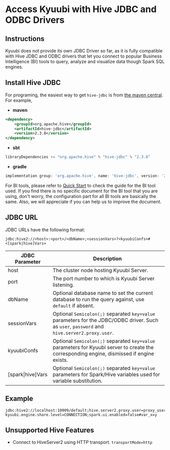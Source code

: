 <!--
 - Licensed to the Apache Software Foundation (ASF) under one or more
 - contributor license agreements.  See the NOTICE file distributed with
 - this work for additional information regarding copyright ownership.
 - The ASF licenses this file to You under the Apache License, Version 2.0
 - (the "License"); you may not use this file except in compliance with
 - the License.  You may obtain a copy of the License at
 -
 -   http://www.apache.org/licenses/LICENSE-2.0
 -
 - Unless required by applicable law or agreed to in writing, software
 - distributed under the License is distributed on an "AS IS" BASIS,
 - WITHOUT WARRANTIES OR CONDITIONS OF ANY KIND, either express or implied.
 - See the License for the specific language governing permissions and
 - limitations under the License.
 -->


# Access Kyuubi with Hive JDBC and ODBC Drivers


## Instructions

Kyuubi does not provide its own JDBC Driver so far,
as it is fully compatible with Hive JDBC and ODBC drivers that let you connect to popular Business Intelligence (BI) tools to query,
analyze and visualize data though Spark SQL engines.


## Install Hive JDBC

For programing, the easiest way to get `hive-jdbc` is from [the maven central](https://mvnrepository.com/artifact/org.apache.hive/hive-jdbc). For example,

- **maven**
```xml
<dependency>
    <groupId>org.apache.hive</groupId>
    <artifactId>hive-jdbc</artifactId>
    <version>2.3.8</version>
</dependency>
```

- **sbt**
```scala
libraryDependencies += "org.apache.hive" % "hive-jdbc" % "2.3.8"
```

- **gradle**
```gradle
implementation group: 'org.apache.hive', name: 'hive-jdbc', version: '2.3.8'
```

For BI tools, please refer to [Quick Start](../quick_start/index.html) to check the guide for the BI tool used.
If you find there is no specific document for the BI tool that you are using, don't worry, the configuration part for all BI tools are basically the same.
Also, we will appreciate if you can help us to improve the document.


## JDBC URL

JDBC URLs have the following format:

```
jdbc:hive2://<host>:<port>/<dbName>;<sessionVars>?<kyuubiConfs>#<[spark|hive]Vars>
```

JDBC Parameter | Description
---------------| -----------
host | The cluster node hosting Kyuubi Server.
port | The port number to which is Kyuubi Server listening.
dbName | Optional database name to set the current database to run the query against, use `default` if absent.
sessionVars | Optional `Semicolon(;)` separated `key=value` parameters for the JDBC/ODBC driver. Such as `user`, `password` and `hive.server2.proxy.user`.
kyuubiConfs | Optional `Semicolon(;)` separated `key=value` parameters for Kyuubi server to create the corresponding engine, dismissed if engine exists.
[spark&#124;hive]Vars | Optional `Semicolon(;)` separated `key=value` parameters for Spark/Hive variables used for variable substitution.

## Example

```
jdbc:hive2://localhost:10009/default;hive.server2.proxy.user=proxy_user?kyuubi.engine.share.level=CONNECTION;spark.ui.enabled=false#var_x=y
```

## Unsupported Hive Features

- Connect to HiveServer2 using HTTP transport. ```transportMode=http```
